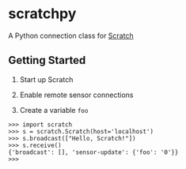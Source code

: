 # scratchpy

A Python connection class for [Scratch](scratch.mit.edu)

## Getting Started

1. Start up Scratch

2. Enable remote sensor connections

3. Create a variable `foo`

```
>>> import scratch
>>> s = scratch.Scratch(host='localhost')
>>> s.broadcast(["Hello, Scratch!"])
>>> s.receive()
{'broadcast': [], 'sensor-update': {'foo': '0'}}
>>> 
```


